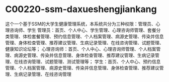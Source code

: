 # C00220-ssm-daxueshengjiankang
这个一个基于SSM的大学生健康管理系统，本系统共分为三种权限：管理员、心理咨询师、学生 管理员：首页、个人中心、学生管理、心理咨询师管理、套餐分类管理、体检套餐管理、预约信息管理、个人档案管理、病源史管理、传染并信息管理、身体检查管理、推荐建议管理、生病记录管理、在线咨询管理、试题管理、健康知识论坛等； 心理咨询师：首页、个人中心、心理咨询师管理、个人档案管理、病源史管理、传染并信息管理、身体检查管理、推荐建议管理、生病记录管理、在线咨询管理、试题管理、测试管理等； 学生：首页、个人中心、预约信息管理、个人档案管理、病源史管理、传染并信息管理、身体检查管理、推荐建议管理、生病记录管理、在线咨询管理
